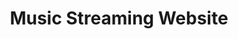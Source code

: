 ---
title: Music Streaming Website
desc: Used Inertia.js to stitch together a Vue.js front end combined with a Laravel back end to create a full-stack application that allows users to stream music. Additionally features an administrative CMS for managing catalogue content. Future plans for this project include setting up context-based queueing for tracks, user playlists, and implementing a feature to bring together ChatGPT and Suno.
img: music_app.png
imgAlt: A screenshot of the Music Streaming Website project
github: music-app
tags: ['Laravel', 'Vue.js']
---